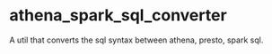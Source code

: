 # athena_spark_sql_converter
A util that converts the sql syntax between athena, presto, spark sql.
